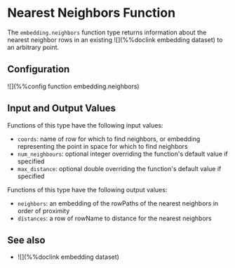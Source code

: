 # Nearest Neighbors Function

The `embedding.neighbors` function type returns information about the nearest
neighbor rows in an existing ![](%%doclink embedding dataset) to an arbitrary point.

## Configuration

![](%%config function embedding.neighbors)

## Input and Output Values

Functions of this type have the following input values:

* `coords`: name of row for which to find neighbors, or embedding representing the point in space for which to find neighbors
* `num_neighbours`: optional integer overriding the function's default value if specified 
* `max_distance`: optional double overriding the function's default value if specified

Functions of this type have the following output values:
* `neighbors`: an embedding of the rowPaths of the nearest neighbors in order of proximity
* `distances`: a row of rowName to distance for the nearest neighbors

## See also

* ![](%%doclink embedding dataset)

